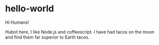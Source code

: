 # hello-world
Hi Humans!

Hubot here, I like Node.js and coffeescript.
I have had tacos on the moon and find them far superior to Earth tacos.
